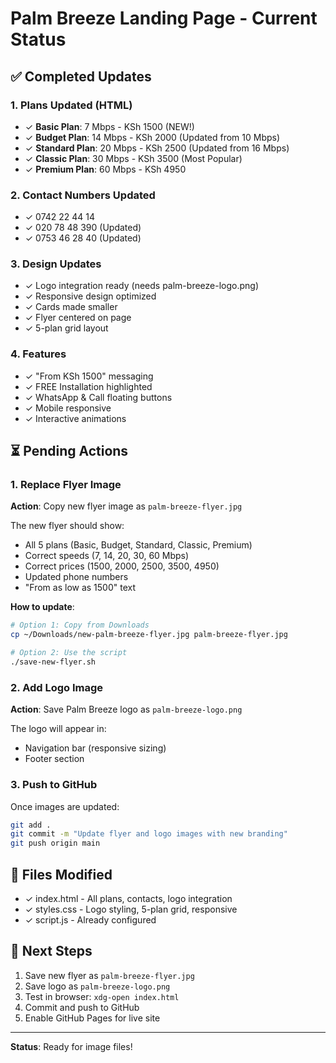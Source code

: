 # Palm Breeze Landing Page - Current Status

## ✅ Completed Updates

### 1. Plans Updated (HTML)
- ✓ **Basic Plan**: 7 Mbps - KSh 1500 (NEW!)
- ✓ **Budget Plan**: 14 Mbps - KSh 2000 (Updated from 10 Mbps)
- ✓ **Standard Plan**: 20 Mbps - KSh 2500 (Updated from 16 Mbps)
- ✓ **Classic Plan**: 30 Mbps - KSh 3500 (Most Popular)
- ✓ **Premium Plan**: 60 Mbps - KSh 4950

### 2. Contact Numbers Updated
- ✓ 0742 22 44 14
- ✓ 020 78 48 390 (Updated)
- ✓ 0753 46 28 40 (Updated)

### 3. Design Updates
- ✓ Logo integration ready (needs palm-breeze-logo.png)
- ✓ Responsive design optimized
- ✓ Cards made smaller
- ✓ Flyer centered on page
- ✓ 5-plan grid layout

### 4. Features
- ✓ "From KSh 1500" messaging
- ✓ FREE Installation highlighted
- ✓ WhatsApp & Call floating buttons
- ✓ Mobile responsive
- ✓ Interactive animations

## ⏳ Pending Actions

### 1. Replace Flyer Image
**Action**: Copy new flyer image as `palm-breeze-flyer.jpg`

The new flyer should show:
- All 5 plans (Basic, Budget, Standard, Classic, Premium)
- Correct speeds (7, 14, 20, 30, 60 Mbps)
- Correct prices (1500, 2000, 2500, 3500, 4950)
- Updated phone numbers
- "From as low as 1500" text

**How to update**:
```bash
# Option 1: Copy from Downloads
cp ~/Downloads/new-palm-breeze-flyer.jpg palm-breeze-flyer.jpg

# Option 2: Use the script
./save-new-flyer.sh
```

### 2. Add Logo Image
**Action**: Save Palm Breeze logo as `palm-breeze-logo.png`

The logo will appear in:
- Navigation bar (responsive sizing)
- Footer section

### 3. Push to GitHub
Once images are updated:
```bash
git add .
git commit -m "Update flyer and logo images with new branding"
git push origin main
```

## 📁 Files Modified
- ✓ index.html - All plans, contacts, logo integration
- ✓ styles.css - Logo styling, 5-plan grid, responsive
- ✓ script.js - Already configured

## 🎯 Next Steps
1. Save new flyer as `palm-breeze-flyer.jpg`
2. Save logo as `palm-breeze-logo.png`
3. Test in browser: `xdg-open index.html`
4. Commit and push to GitHub
5. Enable GitHub Pages for live site

---
**Status**: Ready for image files!
